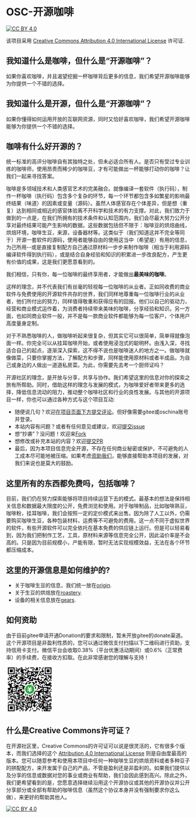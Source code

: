 # OSC-开源咖啡

[![CC BY 4.0][cc-by-shield]][cc-by]

该项目采用 [Creative Commons Attribution 4.0 International License][cc-by] 许可证.

## 我知道什么是咖啡，但什么是“开源咖啡”？

如果你喜欢咖啡，并且渴望挖掘一杯咖啡背后更多的信息，我们希望开源咖啡能够为你提供一个不错的选择。

## 我知道什么是开源，但什么是“开源咖啡”？

如果你懂得如何运用开放的互联网资源，同时又恰好喜欢咖啡，我们希望开源咖啡能够为你提供一个不错的选择。

## 咖啡有什么好开源的？

统一标准的高评分咖啡自有其独特之处，但未必适合所有人。是否只有受过专业训练的咖啡师，使用昂贵而稀少的咖啡豆，才有可能做出一杯能够打动你的咖啡？让我们一起来寻找答案。

咖啡是多领域技术和人类感官艺术的完美融合。就像编译一套软件（执行码），制作一杯咖啡（执行码）包含多个复杂的环节，每一个环节都包含多如繁星的影响最终结果（味道）的因素或变量（源码）。虽然人体感官存在个体差异，但是想（重复）达到相同或相近的感官体验离不开科学和技术的有力支撑。对此，我们致力于做到的一点是，在我们所拥有的技术条件和认知范围内，我们会尽最大努力公开分享对最终结果可能产生影响的数据。这些数据包括但不限于：咖啡豆的烘焙曲线，烘焙环境，咖啡生豆，来源，设备器材等。这类似于（我们知道这并不完全等同于）开源一套软件的源码，使用者能够自由的使用这当中（希望是）有用的信息，为己所用--或是直接复制配方自己通过原材料一步步来制作咖啡（相当于利用源码编译软件得到执行码），或是结合自身经验和知识的积累进一步改良配方，产生更有价值的成果，这是我们更愿意看到的。

我们相信，只有你，每一位咖啡的最终享用者，才能做出**最美味的咖啡**。

这样的理念，并不代表我们有丝毫的轻视每一位咖啡的从业者。正如同收费的商业软件与免费使用的开源软件共存的世界，我们同样地尊重每一位咖啡行业的从业者，他们所付出的努力，同样值得敬重和获得应有的回报。他们以自己的驱动力，经营和商业模式运作着，为消费者持续带来美味的咖啡，分享经验和知识。另一方面，也如同商业软件一般，并不是每一款商业软件都能够为每一位客户，个体用户高度量身定制。

对于不熟悉咖啡的人，做咖啡听起来很复杂，但其实它可以很简单，简单得就像泡面一样。你完全可以从挂耳咖啡开始，或者使用浸泡式的聪明杯。由浅入深，寻找适合自己的起点，逐渐深入探索，这不得不说也是咖啡迷人的地方之一。做咖啡就像做菜，只要你掌握方法，了解配方和步骤，同样能使用原材料或者半成品，为自己或身边的人做出一道道私房菜。为此，你需要先去考一个厨师证吗？

开源社区的理念，是开放与分享，共享与协作。我们希望这里的信息对你的探索之旅有所帮助。同时，借助这样的理念与发展的模式，为咖啡爱好者带来更多的选择，降低信息流动的阻力，推动整个咖啡社区和行业的良性发展。与其他的开源项目一样，你也可以通过各种方式与这个项目互动:

- 随便说几句？欢迎[在项目页面下方提交评论](https://gitee.com/os_coffee/product#editor_comment)。但好像需要gitee或oschina账号并登录。
- 本站内容有问题？或者有任何意见或建议，欢迎[提交issue](https://www.gitee.com/os_coffee/product/issues)
- 想“抄袭”？没问题！欢迎来[Fork](https://www.gitee.com/os_coffee/product)
- 想修改或补充本站的内容？欢迎[提交PR](https://gitee.com/os_coffee/product/pulls)
- 最后，因为本项目信息完全开源，不存在任何商业秘密或保护，不可避免的人工成本尽可能地被压缩。如果考虑[资助我们](#如何资助)，能够直接帮助本项目的发展，对我们来说也是莫大的鼓励。

## 这里所有的东西都免费吗，包括咖啡？

目前，我们仍在努力探索能够将项目持续运营下去的模式。最基本的想法是保持相关信息和数据最大限度的公开，免费浏览和使用。对于咖啡制品，比如咖啡熟豆，咖啡粉，挂耳咖啡，我们会按照一定的定价模式来出售。因为除了人工以外，仍需要购买咖啡生豆，各种包装材料，运费等不可避免的费用。这一点不同于虚拟世界的软件，有些开源软件可以完全依托在基本免费的供应链上运行。但是可以轻易看到，因为我们把制作工艺，工具，原材料来源等信息完全公开，因此溢价率是不会高的。只是因为目前规模小，产能有限，暂时无法实现规模效益，无法在各个环节都压缩成本。

## 这里的开源信息是如何维护的?

- 关于咖啡生豆的信息，我们统一放在[origin](/origin/#/).
- 关于生豆的烘焙放在[roastery](/roastery/#/).
- 设备的相关信息放在[gears](/gears/#/).

## 如何资助

由于目前gitee申请开通Donation的要求和限制，暂未开放gitee的donate渠道。这个开源项目是非盈利性质的，您可以通过微信支付扫描以下二维码进行资助，支持信用卡支付。微信平台会收取0.38%（平台优惠活动期间）或0.6%（正常费率）的手续费，在接收方扣取。在此非常感谢您的理解与支持！

![donate](res/donate_QR_185.png)

<!--
<img src="res/IMG_1057.png" width="25%" height="25%">
-->

## 什么是Creative Commons许可证？

在开源社区里，Creative Commons的许可证可以说是很灵活的，它有很多个版本，而我们选择的这个 [Attribution 4.0 International License][cc-by] 则是自由度最高的版本。您可以随意参考和使用本项目中任何一种咖啡生豆的烘焙资料或者多种豆子的拼配配方，来开发属于自己的产品，不管是盈利还是非盈利的。如果我们提供以及分享的信息或数据对您的事业或商业有帮助，我们会因此感到高兴。除此之外，我们更希望看到的是，您愿意选择继续沿用这个开源协议或其他的开源协议并公开分享部分或全部有帮助的咖啡信息（虽然这个协议本身并没有强制要求你这么做），来更好的帮助其他人。

[![CC BY 4.0][cc-by-image]][cc-by]

[cc-by]: https://creativecommons.org/licenses/by/4.0/deed.zh
[cc-by-image]: https://i.creativecommons.org/l/by/4.0/88x31.png
[cc-by-shield]: https://img.shields.io/badge/License-CC%20BY%204.0-lightgrey.svg
